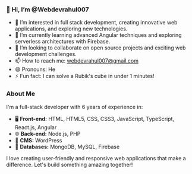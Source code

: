### 👋 Hi, I’m @Webdevrahul007

- 👀 I’m interested in full stack development, creating innovative web applications, and exploring new technologies.
- 🌱 I’m currently learning advanced Angular techniques and exploring serverless architectures with Firebase.
- 💞️ I’m looking to collaborate on open source projects and exciting web development challenges.
- 📫 How to reach me: [webdevrahul007@gmail.com](mailto:webdevrahul007@gmail.com)
- 😄 Pronouns: He
- ⚡ Fun fact: I can solve a Rubik's cube in under 1 minutes!

### About Me

I'm a full-stack developer with 6 years of experience in:

- 🖥️ **Front-end:** HTML, HTML5, CSS, CSS3, JavaScript, TypeScript, React.js, Angular
- 🌐 **Back-end:** Node.js, PHP
- 📝 **CMS:** WordPress
- 💾 **Databases:** MongoDB, MySQL, Firebase

I love creating user-friendly and responsive web applications that make a difference. Let's build something amazing together!

<!---
Webdevrahul007/Webdevrahul007 is a ✨ special ✨ repository because its `README.md` (this file) appears on your GitHub profile.
You can click the Preview link to take a look at your changes.
--->
